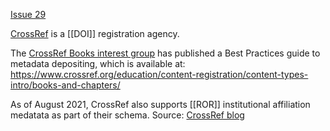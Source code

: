 [Issue 29](https://github.com/thoth-pub/thoth/issues/29)


[CrossRef](https://www.crossref.org/) is a [[DOI]] registration agency.

The [CrossRef Books interest group](https://www.crossref.org/working-groups/books/) has published a Best Practices guide to metadata depositing, which is available at: https://www.crossref.org/education/content-registration/content-types-intro/books-and-chapters/

As of August 2021, CrossRef also supports [[ROR]] institutional affiliation medatata as part of their schema. Source: [CrossRef blog](https://www.crossref.org/blog/some-rip-roring-news-for-affiliation-metadata/) 